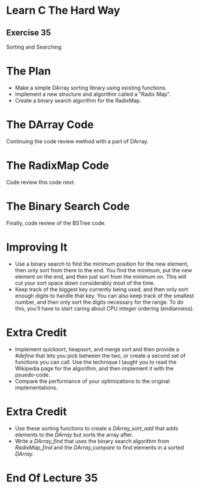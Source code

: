 Learn C The Hard Way
=======

Exercise 35
----

Sorting and Searching



The Plan
====

* Make a simple DArray sorting library using existing functions.
* Implement a new structure and algorithm called a "Radix Map".
* Create a binary search algorithm for the RadixMap.



The DArray Code
====

Continuing the code review method with a part of DArray.



The RadixMap Code
====

Code review this code next.



The Binary Search Code
====

Finally, code review of the BSTree code.



Improving It
====

* Use a binary search to find the minimum position for the
  new element, then only sort from there to the end.  You find the
  minimum, put the new element on the end, and then just sort from
  the minimum on.   This will cut your sort space down
  considerably most of the time.
* Keep track of the biggest key currently being used, and then only
  sort enough digits to handle that key.  You can also keep track
  of the smallest number, and then only sort the digits necessary
  for the range.  To do this, you'll have to start caring about
  CPU integer ordering (endianness).



Extra Credit
====

* Implement quicksort, heapsort, and merge sort and then provide a *#define*
  that lets you pick between the two, or create a second set of functions
  you can call.  Use the technique I taught you to read the Wikipedia page
  for the algorithm, and then implement it with the psuedo-code.
* Compare the performance of your optimizations to the original implementations.



Extra Credit
====

* Use these sorting functions to create a *DArray_sort_add* that
  adds elements to the *DArray* but sorts the array after.
* Write a *DArray_find* that uses the binary search algorithm from
  *RadixMap_find* and the *DArray_compare* to find elements
  in a sorted *DArray*.




End Of Lecture 35
=====



